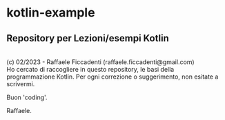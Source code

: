 # kotlin-example
<h2><strong> Repository per Lezioni/esempi Kotlin </strong></h2>
<br>
(c) 02/2023 - Raffaele Ficcadenti (raffaele.ficcadenti@gmail.com) <br>
Ho cercato di raccogliere in questo repository, le basi della programmazione Kotlin.
Per ogni correzione o suggerimento, non esitate a scrivermi.<br>

Buon 'coding'.

Raffaele.
